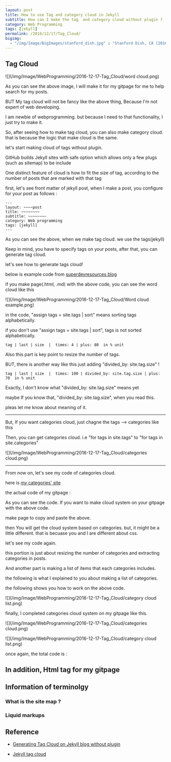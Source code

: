 ```yaml
---
layout: post
title: How to use Tag and category cloud in Jekyll
subtitle: How can I make the tag  and category cloud without plugin ?
category: Web Programming
tags: [jekyll]
permalink: /2016/12/17/Tag_Cloud/
bigimg: 
  - "/img/Image/BigImages/stanford_dish.jpg" : "Stanford Dish, CA (2016)"
---
```


## Tag Cloud
 
   ![](/img/Image/WebProgramming/2016-12-17-Tag_Cloud/word cloud.png)
   
   As you can see the above image, I will make it for my gitpage for me to help search for my posts.
   
   BUT My tag cloud will not be fancy like the above thing, Because I'm not expert of web developing. 
   
   I am newbie of webprogramming. but because I need to that functionality, I just try to make it. 
   
   So, after seeing how to make tag cloud, you can also make category cloud. that is because the logic that make cloud is the same. 
 
   let's start making cloud of tags without plugin.
 
   GitHub builds Jekyll sites with safe option which allows only a few plugs (such as sitemap) to be include 
   
   One distinct feature of cloud is how to fit the size of tag, according to the number of posts that are marked with that tag
   
   first, let's see front matter of jekyll post, when I make a post, you configure for your post as follows : 
 
``` 
---
layout: ~~~~post
title: ~~~~~~~~
subtitle: ~~~~~~~~
category: Web programming
tags: [jekyll]
---   
```   

  As you can see the above, when we make tag cloud. we use the tags(jekyll) 
   
  Keep in mind, you have to specify tags on your posts, after that, you can generate tag cloud. 
   
  let's see how to generate tags cloud! 
   
  below is example code from [superdevresources blog](https://superdevresources.com/tag-cloud-jekyll/) 

  <script src="https://gist.github.com/hyunyoung2/68791d45c085ee36f86ca8ae50ab79ae.js"></script>

 if you make page(.html, .md) with the above code, you can see the word cloud like this 
   
   ![](/img/Image/WebProgramming/2016-12-17-Tag_Cloud/Word cloud example.png)
   
   in the code, "assign tags = site.tags \| sort" means sorting tags alphabetically. 
   
   if you don't use "assign tags = site.tags \| sort", tags is not sorted alphabetically.
   
```
tag | last | size  |  times: 4 | plus: 80  in % unit
```
   
   Also this part is key point to resize the number of tags. 
   
   BUT, there is another way like this just adding "divided_by: site.tag.size" !

```
tag | last | size  |  times: 100 | divided_by: site.tag.size | plus: 70  in % unit
```

   Exactly,  I don't know what "divided_by: site.tag.size" means yet
   
   maybe If you know that, "divided_by: site.tag.size", when you read this. 
   
   pleas let me know about meaning of it. 

---

  But, If you want categories cloud, just chagne the tags --> categories like this

  <script src="https://gist.github.com/hyunyoung2/f6655ca85e8af71bc2ec3ed14308522a.js"></script>

  Then, you can get categories cloud. i.e "for tags in site.tags" to "for tags in site.categories"

  ![](/img/Image/WebProgramming/2016-12-17-Tag_Cloud/categories cloud.png) 

---

  From now on, let's see my code of categories cloud. 
  
  here is [my categories' site](/alistofcategories/)
  
  the actual code of my gitpage :
  
  <script src="https://gist.github.com/hyunyoung2/5a205be4f7456ad75597e6bc8ffbd279.js"></script>
  
  As you can see the code. If you want to make cloud system on your gitpage with the above code. 
  
  make page to copy and paste the above. 
  
  then You will get the cloud system based on categories. but,  it might be a little different. that is becuase you and I are different about css. 
  
  let's see my code again. 
  
  <script src="https://gist.github.com/hyunyoung2/4862d8e47f823c57efe960772ab5131a.js"></script>
  
  this portion is just about resizing the number of categories and extracting categories in posts. 
  
  And another part is making a list of items that each categories includes. 
  
  the following is what I explained to you about making a list of categories. 
  
  <script src="https://gist.github.com/hyunyoung2/d1e80cdbef4efd7419a5a250dc854bce.js"></script>
  
  the following shows you how to work on the above code. 
  
  ![](/img/Image/WebProgramming/2016-12-17-Tag_Cloud/category cloud list.png)
  
  finally, I completed categories cloud system on my gitpage like this. 
  
  ![](/img/Image/WebProgramming/2016-12-17-Tag_Cloud/categories cloud.png)
  
  ![](/img/Image/WebProgramming/2016-12-17-Tag_Cloud/category cloud list.png)
  
  once again, the total code is : 
  
  <script src="https://gist.github.com/hyunyoung2/5a205be4f7456ad75597e6bc8ffbd279.js"></script>
  
## In addition, Html tag for my gitpage   
   
   
   
## Information of terminolgy

### What is the site map ?

### Liquid markups


## Reference
  
 - [Generating Tag Cloud on Jekyll blog without plugin](https://superdevresources.com/tag-cloud-jekyll/)
 
 - [Jekyll tag cloud](http://vvv.tobiassjosten.net/jekyll/jekyll-tag-cloud/)
